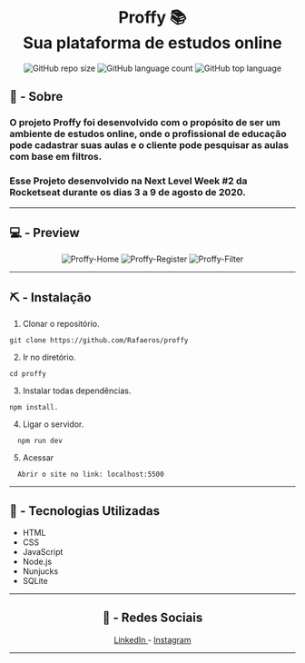 <h1 align="center">Proffy 📚<br>Sua plataforma de estudos online</h1> 

<p align="center">
  <img alt="GitHub repo size" src="https://img.shields.io/github/repo-size/Rafaeros/proffy?color=%23774DD6&style=for-the-badge">
  <img alt="GitHub language count" src="https://img.shields.io/github/languages/count/Rafaeros/proffy?color=%23774DD6&style=for-the-badge">
  <img alt="GitHub top language" src="https://img.shields.io/github/languages/top/Rafaeros/proffy?color=%23774DD6&style=for-the-badge">
</p>

## 📄 - Sobre

<h3>O projeto Proffy foi desenvolvido com o propósito de ser um ambiente de estudos online, onde o profissional de educação pode cadastrar suas aulas e o cliente pode pesquisar as aulas com base em filtros.</h3>

<h3>Esse Projeto desenvolvido na Next Level Week #2 da Rocketseat durante os dias 3 a 9 de agosto de 2020.</h3>

<hr>

## 💻 - Preview

<p align="center">
  <img src="https://user-images.githubusercontent.com/54757323/96387077-fc7f9e80-1175-11eb-8898-f9f50797ea6d.png" alt="Proffy-Home">
  <img src="https://user-images.githubusercontent.com/54757323/96387079-fe496200-1175-11eb-991a-ac51df4641bd.png" alt="Proffy-Register">
  <img src="https://user-images.githubusercontent.com/54757323/96387083-04d7d980-1176-11eb-8ed9-ea7ffacd34ef.png" alt="Proffy-Filter">
</p>

<hr>

## ⛏ - Instalação
1. Clonar o repositório.

```git
git clone https://github.com/Rafaeros/proffy
```

2. Ir no diretório.

```
cd proffy
```

3. Instalar todas dependências.

```
npm install.
```

4. Ligar o servidor.
```
  npm run dev
```

5. Acessar

```
  Abrir o site no link: localhost:5500
```

<hr>

## :rocket: - Tecnologias Utilizadas

* HTML
* CSS
* JavaScript
* Node.js
* Nunjucks
* SQLite

<hr>
  <h2 align="center">📱 - Redes Sociais</h2>
  <p align="center">
    <a href="https://www.linkedin.com/in/rafael-costa-41770a187/" alt="Linkedin">
      LinkedIn 
    </a>
    -
    <a href="https://www.instagram.com/rafaeladrianc/" alt="Instagram">
      Instagram
    </a>
  </p>
<hr>
